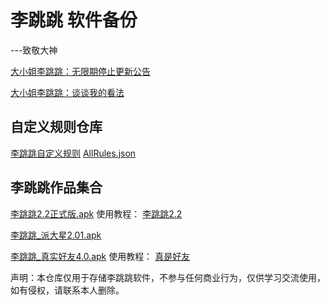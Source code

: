 # 李跳跳 软件备份
---致敬大神

[大小姐李跳跳：无限期停止更新公告](https://mp.weixin.qq.com/s/ha6hHr40umlj-ExHdGFXXw)

[大小姐李跳跳：谈谈我的看法](https://mp.weixin.qq.com/s/gsC9STZlGrPNNEKUV4btkA)

## 自定义规则仓库

[李跳跳自定义规则](https://github.com/Snoopy1866/LiTiaotiao-Custom-Rules/tree/main)
[AllRules.json](https://github.com/rongzhiy/LiTiaotiao/blob/main/AllRules.json)


##   李跳跳作品集合

[李跳跳2.2正式版.apk](https://github.com/rongzhiy/LiTiaotiao/blob/main/%E6%9D%8E%E8%B7%B3%E8%B7%B32.2%E6%AD%A3%E5%BC%8F%E7%89%88.apk)
使用教程：
[李跳跳2.2](https://www.bilibili.com/video/BV1rz4y1T7uv/?share_source=copy_web&vd_source=a6cccf0ec5cff281201d16f54d042779)

[李跳跳_派大星2.01.apk](https://github.com/rongzhiy/LiTiaotiao/blob/main/%E6%9D%8E%E8%B7%B3%E8%B7%B3_%E6%B4%BE%E5%A4%A7%E6%98%9F2.01.apk)


[李跳跳_真实好友4.0.apk](https://github.com/rongzhiy/LiTiaotiao/blob/main/%E6%9D%8E%E8%B7%B3%E8%B7%B3_%E7%9C%9F%E5%AE%9E%E5%A5%BD%E5%8F%8B4.0.apk)
使用教程：
[真是好友](https://www.bilibili.com/video/BV1GL4y1p7Pt/?share_source=copy_web&vd_source=a6cccf0ec5cff281201d16f54d042779)


声明：本仓库仅用于存储李跳跳软件，不参与任何商业行为，仅供学习交流使用，如有侵权，请联系本人删除。
